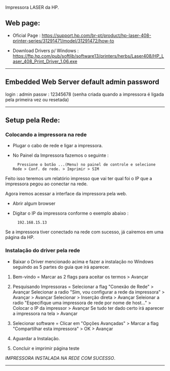 Impressora LASER da HP.

Web page:
---------

- Oficial Page : 
https://support.hp.com/br-pt/product/hp-laser-408-printer-series/31291471/model/31291472/how-to

- Download Drivers p/ Windows : 
https://ftp.hp.com/pub/softlib/software13/printers/herbs/Laser408/HP_Laser_408_Print_Driver_1.06.exe



---

Embedded Web Server default admin password
--------------------------------------------

login : admin
passw : 12345678 (senha criada quando a impressora é ligada pela primeira vez ou resetada)


---


Setup pela Rede:
-----------------

### Colocando a impressora na rede

- Plugar o cabo de rede e ligar a impressora.
- No Painel da Impressora fazemos o seguinte :

		Pressione o botão ...(Menu) no painel de controle e selecione Rede > Conf. de rede. > Imprimir > SIM

Feito isso teremos um relatório impresso que vai ter qual foi o IP que a impressora pegou ao conectar na rede.

Agora iremos acessar a interface da impressora pela web.

- Abrir algum browser
- Digitar o IP da impressora conforme o exemplo abaixo :

		192.168.15.13

Se a impressora tiver conectado na rede com sucesso, já caíremos em uma página da HP.

### Instalação do driver pela rede


- Baixar o Driver mencionado acima e fazer a instalação no Windows seguindo as 5 partes do guia que irá aparecer.

1. Bem-vindo = Marcar as 2 flags para aceitar os termos > Avançar

2. Pesquisando Impressoras = 
Selecionar a flag "Conexão de Rede" > Avançar 
Selecionar a radio "Sim, vou configurar a rede da impressora" > Avançar > Avançar
Selecionar > Inserção direta > Avançar
Seleionar a radio "Especifique uma impressora de rede por nome de host..." > Colocar o IP da impressor > Avançar
Se tudo ter dado certo irá aparecer a impressora na tela > Avançar

3. Selecionar software = Clicar em "Opções Avançadas" > Marcar a flag "Compartilhar esta impressora" > OK > Avançar

4. Aguardar a Instalação.

5. Concluir e imprimir página teste

_IMPRESSORA INSTALADA NA REDE COM SUCESSO_.

---





